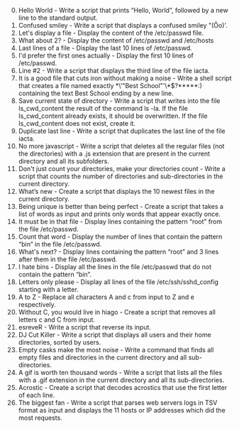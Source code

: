 0. Hello World - Write a script that prints “Hello, World”, followed by a new line to the standard output.
1. Confused smiley - Write a script that displays a confused smiley "(Ôo)'.
2. Let's display a file - Display the content of the /etc/passwd file.
3. What about 2? - Display the content of /etc/passwd and /etc/hosts
4. Last lines of a file - Display the last 10 lines of /etc/passwd.
5. I'd prefer the first ones actually - Display the first 10 lines of /etc/passwd.
6. Line #2 - Write a script that displays the third line of the file iacta.
7. It is a good file that cuts iron without making a noise - Write a shell script that creates a file named exactly \*\\'"Best School"\'\\*$\?\*\*\*\*\*:) containing the text Best School ending by a new line.
8. Save current state of directory - Write a script that writes into the file ls_cwd_content the result of the command ls -la. If the file ls_cwd_content already exists, it should be overwritten. If the file ls_cwd_content does not exist, create it.
9. Duplicate last line - Write a script that duplicates the last line of the file iacta.
10. No more javascript - Write a script that deletes all the regular files (not the directories) with a .js extension that are present in the current directory and all its subfolders.
11. Don't just count your directories, make your directories count - Write a script that counts the number of directories and sub-directories in the current directory.
12. What’s new - Create a script that displays the 10 newest files in the current directory.
13. Being unique is better than being perfect - Create a script that takes a list of words as input and prints only words that appear exactly once.
14. It must be in that file - Display lines containing the pattern “root” from the file /etc/passwd.
15. Count that word - Display the number of lines that contain the pattern “bin” in the file /etc/passwd.
16. What's next? - Display lines containing the pattern “root” and 3 lines after them in the file /etc/passwd.
17. I hate bins - Display all the lines in the file /etc/passwd that do not contain the pattern “bin”.
18. Letters only please - Display all lines of the file /etc/ssh/sshd_config starting with a letter.
19. A to Z - Replace all characters A and c from input to Z and e respectively.
20. Without C, you would live in hiago - Create a script that removes all letters c and C from input.
21. esreveR - Write a script that reverse its input.
22. DJ Cut Killer - Write a script that displays all users and their home directories, sorted by users.
23. Empty casks make the most noise - Write a command that finds all empty files and directories in the current directory and all sub-directories.
24. A gif is worth ten thousand words - Write a script that lists all the files with a .gif extension in the current directory and all its sub-directories.
25. Acrostic - Create a script that decodes acrostics that use the first letter of each line.
26. The biggest fan - Write a script that parses web servers logs in TSV format as input and displays the 11 hosts or IP addresses which did the most requests.
